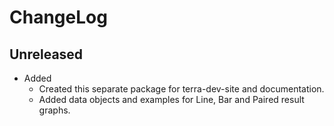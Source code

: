 # ChangeLog

## Unreleased

* Added 
  * Created this separate package for terra-dev-site and documentation.
  * Added data objects and examples for Line, Bar and Paired result graphs.
